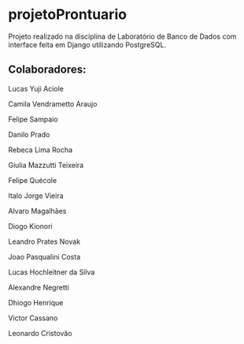 # projetoProntuario
Projeto realizado na disciplina de Laboratório de Banco de Dados com interface feita em Django utilizando PostgreSQL.

  
## Colaboradores:
Lucas Yuji Aciole

Camila Vendrametto Araujo

Felipe Sampaio

Danilo Prado

Rebeca Lima Rocha

Giulia Mazzutti Teixeira

Felipe Quécole

Italo Jorge Vieira

Alvaro Magalhães

Diogo Kionori

Leandro Prates Novak

Joao Pasqualini Costa

Lucas Hochleitner da Silva

Alexandre Negretti

Dhiogo Henrique

Victor Cassano

Leonardo Cristovão

